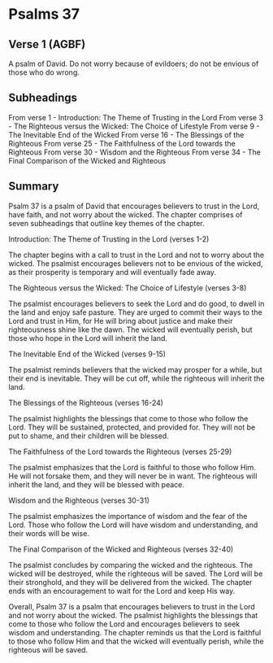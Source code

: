 # Psalms 37

## Verse 1 (AGBF)

A psalm of David. Do not worry because of evildoers; do not be envious of those who do wrong.

## Subheadings

From verse 1 - Introduction: The Theme of Trusting in the Lord
From verse 3 - The Righteous versus the Wicked: The Choice of Lifestyle
From verse 9 - The Inevitable End of the Wicked
From verse 16 - The Blessings of the Righteous
From verse 25 - The Faithfulness of the Lord towards the Righteous
From verse 30 - Wisdom and the Righteous
From verse 34 - The Final Comparison of the Wicked and Righteous

## Summary

Psalm 37 is a psalm of David that encourages believers to trust in the Lord, have faith, and not worry about the wicked. The chapter comprises of seven subheadings that outline key themes of the chapter.

Introduction: The Theme of Trusting in the Lord (verses 1-2)

The chapter begins with a call to trust in the Lord and not to worry about the wicked. The psalmist encourages believers not to be envious of the wicked, as their prosperity is temporary and will eventually fade away.

The Righteous versus the Wicked: The Choice of Lifestyle (verses 3-8)

The psalmist encourages believers to seek the Lord and do good, to dwell in the land and enjoy safe pasture. They are urged to commit their ways to the Lord and trust in Him, for He will bring about justice and make their righteousness shine like the dawn. The wicked will eventually perish, but those who hope in the Lord will inherit the land.

The Inevitable End of the Wicked (verses 9-15)

The psalmist reminds believers that the wicked may prosper for a while, but their end is inevitable. They will be cut off, while the righteous will inherit the land.

The Blessings of the Righteous (verses 16-24)

The psalmist highlights the blessings that come to those who follow the Lord. They will be sustained, protected, and provided for. They will not be put to shame, and their children will be blessed.

The Faithfulness of the Lord towards the Righteous (verses 25-29)

The psalmist emphasizes that the Lord is faithful to those who follow Him. He will not forsake them, and they will never be in want. The righteous will inherit the land, and they will be blessed with peace.

Wisdom and the Righteous (verses 30-31)

The psalmist emphasizes the importance of wisdom and the fear of the Lord. Those who follow the Lord will have wisdom and understanding, and their words will be wise.

The Final Comparison of the Wicked and Righteous (verses 32-40)

The psalmist concludes by comparing the wicked and the righteous. The wicked will be destroyed, while the righteous will be saved. The Lord will be their stronghold, and they will be delivered from the wicked. The chapter ends with an encouragement to wait for the Lord and keep His way.

Overall, Psalm 37 is a psalm that encourages believers to trust in the Lord and not worry about the wicked. The psalmist highlights the blessings that come to those who follow the Lord and encourages believers to seek wisdom and understanding. The chapter reminds us that the Lord is faithful to those who follow Him and that the wicked will eventually perish, while the righteous will be saved.